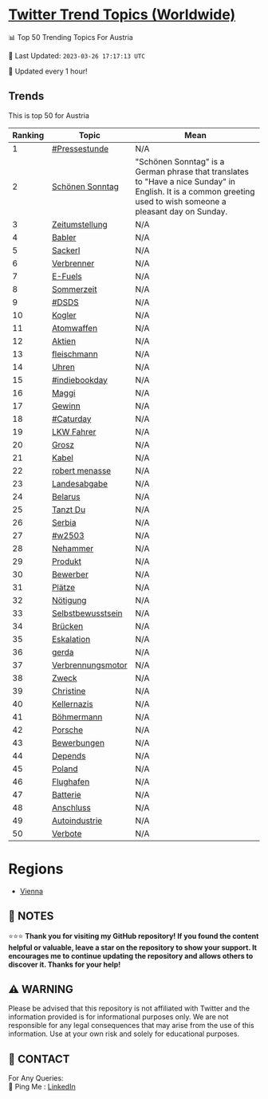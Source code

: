[Twitter Trend Topics (Worldwide)](https://github.com/ErcinDedeoglu/Twitter-Trend-Topics)
==========


📊 Top 50 Trending Topics For Austria

📆 Last Updated: `2023-03-26 17:17:13 UTC`

🔧 Updated every 1 hour!


## Trends

This is top 50 for Austria

| Ranking | Topic | Mean |
| ------- | ------------ | ------------ |
| 1 | [#Pressestunde](http://twitter.com/search?q=%23Pressestunde) | N/A |
| 2 | [Schönen Sonntag](http://twitter.com/search?q=Sch%c3%b6nen+Sonntag) | "Schönen Sonntag" is a German phrase that translates to "Have a nice Sunday" in English. It is a common greeting used to wish someone a pleasant day on Sunday. |
| 3 | [Zeitumstellung](http://twitter.com/search?q=Zeitumstellung) | N/A |
| 4 | [Babler](http://twitter.com/search?q=Babler) | N/A |
| 5 | [Sackerl](http://twitter.com/search?q=Sackerl) | N/A |
| 6 | [Verbrenner](http://twitter.com/search?q=Verbrenner) | N/A |
| 7 | [E-Fuels](http://twitter.com/search?q=E-Fuels) | N/A |
| 8 | [Sommerzeit](http://twitter.com/search?q=Sommerzeit) | N/A |
| 9 | [#DSDS](http://twitter.com/search?q=%23DSDS) | N/A |
| 10 | [Kogler](http://twitter.com/search?q=Kogler) | N/A |
| 11 | [Atomwaffen](http://twitter.com/search?q=Atomwaffen) | N/A |
| 12 | [Aktien](http://twitter.com/search?q=Aktien) | N/A |
| 13 | [fleischmann](http://twitter.com/search?q=fleischmann) | N/A |
| 14 | [Uhren](http://twitter.com/search?q=Uhren) | N/A |
| 15 | [#indiebookday](http://twitter.com/search?q=%23indiebookday) | N/A |
| 16 | [Maggi](http://twitter.com/search?q=Maggi) | N/A |
| 17 | [Gewinn](http://twitter.com/search?q=Gewinn) | N/A |
| 18 | [#Caturday](http://twitter.com/search?q=%23Caturday) | N/A |
| 19 | [LKW Fahrer](http://twitter.com/search?q=LKW+Fahrer) | N/A |
| 20 | [Grosz](http://twitter.com/search?q=Grosz) | N/A |
| 21 | [Kabel](http://twitter.com/search?q=Kabel) | N/A |
| 22 | [robert menasse](http://twitter.com/search?q=robert+menasse) | N/A |
| 23 | [Landesabgabe](http://twitter.com/search?q=Landesabgabe) | N/A |
| 24 | [Belarus](http://twitter.com/search?q=Belarus) | N/A |
| 25 | [Tanzt Du](http://twitter.com/search?q=Tanzt+Du) | N/A |
| 26 | [Serbia](http://twitter.com/search?q=Serbia) | N/A |
| 27 | [#w2503](http://twitter.com/search?q=%23w2503) | N/A |
| 28 | [Nehammer](http://twitter.com/search?q=Nehammer) | N/A |
| 29 | [Produkt](http://twitter.com/search?q=Produkt) | N/A |
| 30 | [Bewerber](http://twitter.com/search?q=Bewerber) | N/A |
| 31 | [Plätze](http://twitter.com/search?q=Pl%c3%a4tze) | N/A |
| 32 | [Nötigung](http://twitter.com/search?q=N%c3%b6tigung) | N/A |
| 33 | [Selbstbewusstsein](http://twitter.com/search?q=Selbstbewusstsein) | N/A |
| 34 | [Brücken](http://twitter.com/search?q=Br%c3%bccken) | N/A |
| 35 | [Eskalation](http://twitter.com/search?q=Eskalation) | N/A |
| 36 | [gerda](http://twitter.com/search?q=gerda) | N/A |
| 37 | [Verbrennungsmotor](http://twitter.com/search?q=Verbrennungsmotor) | N/A |
| 38 | [Zweck](http://twitter.com/search?q=Zweck) | N/A |
| 39 | [Christine](http://twitter.com/search?q=Christine) | N/A |
| 40 | [Kellernazis](http://twitter.com/search?q=Kellernazis) | N/A |
| 41 | [Böhmermann](http://twitter.com/search?q=B%c3%b6hmermann) | N/A |
| 42 | [Porsche](http://twitter.com/search?q=Porsche) | N/A |
| 43 | [Bewerbungen](http://twitter.com/search?q=Bewerbungen) | N/A |
| 44 | [Depends](http://twitter.com/search?q=Depends) | N/A |
| 45 | [Poland](http://twitter.com/search?q=Poland) | N/A |
| 46 | [Flughafen](http://twitter.com/search?q=Flughafen) | N/A |
| 47 | [Batterie](http://twitter.com/search?q=Batterie) | N/A |
| 48 | [Anschluss](http://twitter.com/search?q=Anschluss) | N/A |
| 49 | [Autoindustrie](http://twitter.com/search?q=Autoindustrie) | N/A |
| 50 | [Verbote](http://twitter.com/search?q=Verbote) | N/A |



# Regions

* [Vienna](</Austria/Vienna.md>)



## 📝 NOTES

⭐⭐⭐ **Thank you for visiting my GitHub repository! If you found the content helpful or valuable, leave a star on the repository to show your support. It encourages me to continue updating the repository and allows others to discover it. Thanks for your help!**


## ⚠️ WARNING

Please be advised that this repository is not affiliated with Twitter and the information provided is for informational purposes only. We are not responsible for any legal consequences that may arise from the use of this information. Use at your own risk and solely for educational purposes.


## 📨 CONTACT

 For Any Queries:  
            🏓 Ping Me : [LinkedIn](https://www.linkedin.com/in/ercindedeoglu/)
